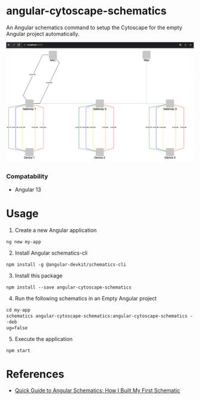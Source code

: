 # angular-cytoscape-schematics
An Angular schematics command to setup the Cytoscape for the empty Angular project automatically.

![demo](https://raw.githubusercontent.com/JenHsuan/angular-cytoscape-schematics/master/demo/screen-shot.png)

### Compatability
* Angular 13

# Usage
1. Create a new Angular application
```
ng new my-app
```

2. Install Angular schematics-cli
```
npm install -g @angular-devkit/schematics-cli
```

3. Install this package
```
npm install --save angular-cytoscape-schematics
```

4. Run the following schematics in an Empty Angular project
```
cd my-app
schematics angular-cytoscape-schematics:angular-cytoscape-schematics --deb
ug=false
```

5. Execute the application
```
npm start
```

# References
* [Quick Guide to Angular Schematics: How I Built My First Schematic](https://stefaniefluin.medium.com/quick-guide-to-angular-schematics-how-i-built-my-first-schematic-2c81a486dd3a)